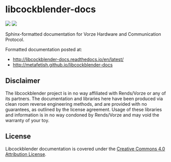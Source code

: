 # libcockblender-docs

![](https://api.travis-ci.org/metafetish/lovesense-docs.svg?branch=master) ![](https://readthedocs.org/projects/lovesense-docs/badge/?version=latest) 

Sphinx-formatted documentation for Vorze Hardware and Communication Protocol.

Formatted documentation posted at:

- http://libcockblender-docs.readthedocs.io/en/latest/
- http://metafetish.github.io/libcockblender-docs

## Disclaimer

The libcockblender project is in no way affiliated with Rends/Vorze or
any of its partners. The documentation and libraries here have been
produced via clean room reverse engineering methods, and are provided
with no guarantees, as outlined by the license agreement. Usage of
these libraries and information is in no way condoned by Rends/Vorze
and may void the warranty of your toy.

## License

Libcockblender documentation is covered under
the
[Creative Commons 4.0 Attribution License](https://creativecommons.org/licenses/by/4.0/).
